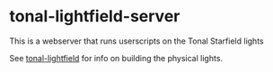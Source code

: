 # tonal-lightfield-server
This is a webserver that runs userscripts on the Tonal Starfield lights

See [tonal-lightfield](https://github.com/SIGMusic/tonal-lightfield) for info on building the physical lights.